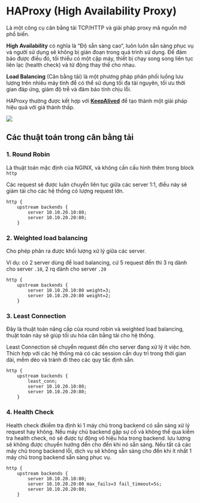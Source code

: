# HAProxy (High Availability Proxy)
Là một công cụ cân bằng tải TCP/HTTP và giải pháp proxy mã nguồn mở phổ biến.

**High Availability** có nghĩa là “Độ sẵn sàng cao“, luôn luôn sẵn sàng phục vụ và người sử dụng sẽ không bị gián đoạn trong quá trình sử dụng.
Để đảm bảo được điều đó, tối thiểu có một cặp máy, thiết bị chạy song song liên tục liên lạc (health check) và từ động thay thế cho nhau.

**Load Balancing** (Cân bằng tải) là một phương pháp phân phối luồng lưu lượng trên nhiều máy tính để có thể sử dụng tối đa tài nguyên, tối ưu thời gian đáp ứng, giảm độ trễ và đảm bảo tính chịu lỗi.

HAProxy thường được kết hợp với [**KeepAlived**](https://github.com/huynp1999/huynp/new/master/Network/Keepalived.md) để tạo thành một giải pháp hiệu quả với giá thành thấp.

![](https://github.com/meditechopen/meditech-thuctap/blob/master/ThaoNV/HAProxy%20%2B%20KeepAlive/images/i2.png)

## Các thuật toán trong cân bằng tải
### 1. Round Robin
Là thuật toán mặc định của NGINX, và không cần cấu hình thêm trong block `http`

Các request sẽ được luân chuyển liên tục giữa các server 1:1, điều này sẽ giảm tải cho các hệ thống có lượng request lớn.
    
    http {
        upstream backends {
            server 10.10.20.10:80;
            server 10.10.20.20:80;
        }

### 2. Weighted load balancing
Cho phép phân ra được khối lượng xử lý giữa các server.

Ví dụ: có 2 server dùng để load balancing, cứ 5 request đến thì 3 rq dành cho server `.10`, 2 rq dành cho server `.20`
    
    http {
        upstream backends {
            server 10.10.20.10:80 weight=3;
            server 10.10.20.20:80 weight=2;
        }

### 3. Least Connection
Đây là thuật toán nâng cấp của round robin và weighted load balancing, thuật toán này sẽ giúp tối ưu hóa cân bằng tải cho hệ thống.

Least Connection sẽ chuyển request đến cho server đang xử lý ít việc hơn.
Thích hợp với các hệ thống mà có các session cần duy trì trong thời gian dài, mềm dẻo và tránh đi theo các quy tắc định sẵn.
   
    http {
        upstream backends {
            least_conn;
            server 10.10.20.10:80;
            server 10.10.20.20:80;
        }

### 4. Health Check
Health check đkiểm tra định kì 1 máy chủ trong backend có sẵn sàng xử lý request hay không. Nếu máy chủ backend gặp sự cố và không thể qua kiểm tra health check, nó sẽ được tự động vô hiệu hóa trong backend. lưu lượng sẽ không được chuyển hướng đến cho đến khi nó sẵn sàng. Nếu tất cả các máy chủ trong backend lỗi, dịch vụ sẽ không sẵn sàng cho đến khi ít nhất 1 máy chủ trong backend sẵn sàng phục vụ.
   
    http {
        upstream backends {
            server 10.10.20.10:80;
            server 10.10.20.20:80 max_fails=3 fail_timeout=5s;
            server 10.10.20.20:80;
        }
        

